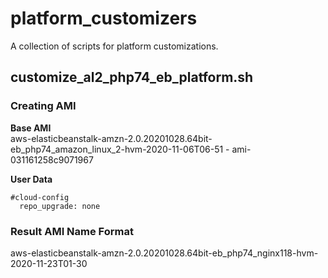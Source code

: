 # platform_customizers
A collection of scripts for platform customizations.

## customize_al2_php74_eb_platform.sh
### Creating AMI
**Base AMI**  
aws-elasticbeanstalk-amzn-2.0.20201028.64bit-eb_php74_amazon_linux_2-hvm-2020-11-06T06-51 - ami-031161258c9071967

**User Data**  
```
#cloud-config
  repo_upgrade: none
```

### Result AMI Name Format
aws-elasticbeanstalk-amzn-2.0.20201028.64bit-eb_php74_nginx118-hvm-2020-11-23T01-30

